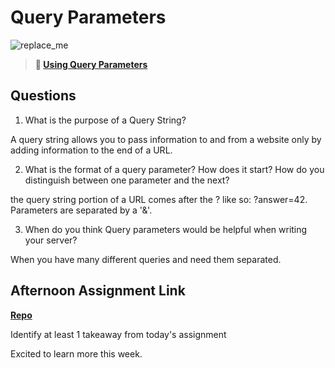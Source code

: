 # Query Parameters

![replace_me](https://codeworks.blob.core.windows.net/public/assets/img/illustrations/placeholder.svg)

> **📖 [Using Query Parameters](https://codeworksacademy.com/fs-student-guide/resources/wk5/01-Query-Parameters)**

## Questions

1. What is the purpose of a Query String?

A query string allows you to pass information to and from a website only by adding information to the end of a URL. 

2. What is the format of a query parameter? How does it start? How do you distinguish between one parameter and the next?

the query string portion of a URL comes after the ? like so: ?answer=42. Parameters are separated by a '&'.

3. When do you think Query parameters would be helpful when writing your server?

When you have many different queries and need them separated. 


## Afternoon Assignment Link

**[Repo](https://github.com/IsaiahLeiva/feb-28-ac)**

Identify at least 1 takeaway from today's assignment

Excited to learn more this week. 